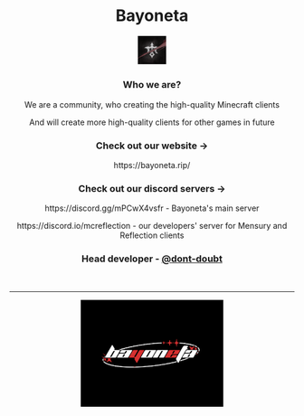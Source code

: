 <h1 align="center">Bayoneta</h1>
<p align="center">
  <img src="https://github.com/bayoneta-project/.github/blob/main/img2.png" style="width: 10%;" />
</p>

<h3 align="center">Who we are?</h3>
<p align="center">We are a community, who creating the high-quality Minecraft clients</p>
<p align="center">And will create more high-quality clients for other games in future</p>

<h3 align="center">Check out our website -></h3>
<p align="center">https://bayoneta.rip/</p>

<h3 align="center">Check out our discord servers -></h3>
<p align="center">https://discord.gg/mPCwX4vsfr - Bayoneta's main server</p>
<p align="center">https://discord.io/mcreflection - our developers' server for Mensury and Reflection clients</p>

<h3 align="center">Head developer - <a href="https://github.com/dont-doubt">@dont-doubt</a> </h3>

<br>
 
---

<p align="center">
  <img src="https://github.com/bayoneta-project/.github/blob/main/img1.png" style="width: 50%;" />
</p>
